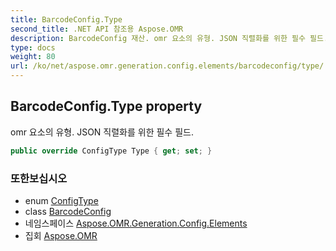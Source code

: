 ```yaml
---
title: BarcodeConfig.Type
second_title: .NET API 참조용 Aspose.OMR
description: BarcodeConfig 재산. omr 요소의 유형. JSON 직렬화를 위한 필수 필드.
type: docs
weight: 80
url: /ko/net/aspose.omr.generation.config.elements/barcodeconfig/type/
---
```

## BarcodeConfig.Type property

omr 요소의 유형. JSON 직렬화를 위한 필수 필드.

```csharp
public override ConfigType Type { get; set; }
```

### 또한보십시오

* enum [ConfigType](../../../aspose.omr.generation.config.enums/configtype/)
* class [BarcodeConfig](../)
* 네임스페이스 [Aspose.OMR.Generation.Config.Elements](../../barcodeconfig/)
* 집회 [Aspose.OMR](../../../)


